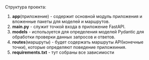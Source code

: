 Структура проекта:
1. **app**(приложение) - содержит основной модуль приложения и вложенные пакеты для моделей и маршрутов.
2. **main.py** - служит точкой входа в приложение FastAPI.
3. **models** - используется для определения моделей Pydantic для обработки проверки данных запросов и ответов.
4. **routes**(маршруты) - будет содержать маршруты API(конечные точки), которые определяют поведение приложеиния.
5. **requirements.txt** - тут собраны все зависимости
